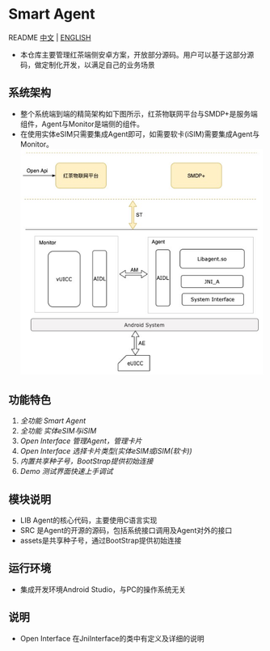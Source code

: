 # Smart Agent
README [中文](https://github.com/redteamobile/SmartAgent/blob/master-smart-agent/README.md) | [ENGLISH](https://github.com/redteamobile/SmartAgent/blob/master-smart-agent/README-EG.md) 

* 本仓库主要管理红茶端侧安卓方案，开放部分源码。用户可以基于这部分源码，做定制化开发，以满足自己的业务场景

## 系统架构

* 整个系统端到端的精简架构如下图所示，红茶物联网平台与SMDP+是服务端组件，Agent与Monitor是端侧的组件。
* 在使用实体eSIM只需要集成Agent即可，如需要软卡(iSIM)需要集成Agent与Monitor。
![image](https://github.com/redteamobile/SmartAgent/blob/master-smart-agent/doc/img/system.jpg)

## 功能特色

1. *全功能 Smart Agent*
2. *全功能 实体eSIM与iSIM*
3. *Open Interface 管理Agent，管理卡片*
4. *Open Interface 选择卡片类型(实体eSIM或iSIM(软卡))*
5. *内置共享种子号，BootStrap提供初始连接*
6. *Demo 测试界面快速上手调试*

## 模块说明

* LIB Agent的核心代码，主要使用C语言实现
* SRC 是Agent的开源的源码，包括系统接口调用及Agent对外的接口
* assets是共享种子号，通过BootStrap提供初始连接

## 运行环境
* 集成开发环境Android Studio，与PC的操作系统无关

## 说明
* Open Interface 在JniInterface的类中有定义及详细的说明
